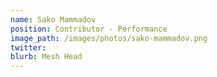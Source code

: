 ```yaml
---
name: Sako Mammadov
position: Contributor - Performance
image_path: /images/photos/sako-mammadov.png
twitter: 
blurb: Mesh Head
---
```

